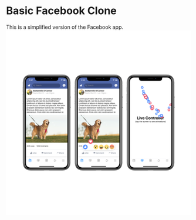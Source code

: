# Basic Facebook Clone
This is a simplified version of the Facebook app.
![](/Assets/Product-Image/Facebook-clone-product-image.png)
